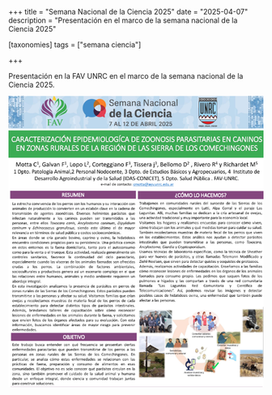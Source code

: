 +++
title = "Semana Nacional de la Ciencia 2025"
date = "2025-04-07"
description = "Presentación en el marco de la semana nacional de la Ciencia 2025"

[taxonomies]
tags = ["semana ciencia"]

+++

Presentación en la FAV UNRC en el marco de la semana nacional de la Ciencia 2025.

![](https://raw.githubusercontent.com/prevenirhidatidosis/prevenirhidatidosis.github.io/refs/heads/main/static/img/semana_ciencia_2025.png)
